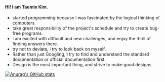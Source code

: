<!---
paran3/paran3 is a ✨ special ✨ repository because its `README.md` (this file) appears on your GitHub profile.
You can click the Preview link to take a look at your changes.
--->

#### HI! I am Taemin Kim.
- started programming because I was fascinated by the logical thinking of computers.
- take great responsibility of the project's schedule and try to create bug-free programs.
- I am excited with difficult and new challenges, and enjoy the thrill of finding answers there.
- try not to deviate, I try to look back on myself.
- Rather than just Googling, I try to find and understand the standard documentation or official documentation first.
- Design is the most important thing, and strive to make good designs.

[![Anurag's GitHub stats](https://github-readme-stats.vercel.app/api?username=paran3&theme=dracula)](https://github.com/anuraghazra/github-readme-stats)
